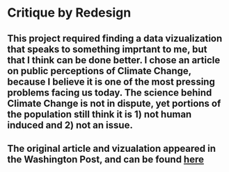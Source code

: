 # Critique by Redesign

## This project required finding a data vizualization that speaks to something imprtant to me, but that I think can be done better. I chose an article on public perceptions of Climate Change, because I believe it is one of the most pressing problems facing us today. The science behind Climate Change is not in dispute, yet portions of the population still think it is 1) not human induced and 2) not an issue. 

## The original article and vizualation appeared in the Washington Post, and can be found [here](https://www.washingtonpost.com/climate-environment/americans-increasingly-see-climate-change-as-a-crisis-poll-shows/2019/09/12/74234db0-cd2a-11e9-87fa-8501a456c003_story.html)

